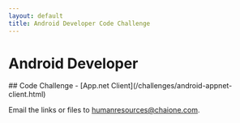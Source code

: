 ```yaml
---
layout: default
title: Android Developer Code Challenge
---
```


# Android Developer

<div class="challenge" markdown="1">
## Code Challenge
- [App.net Client](/challenges/android-appnet-client.html)
</div>

Email the links or files to [humanresources@chaione.com](mailto://humanresources@chaione.com).
